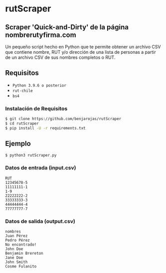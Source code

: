 # rutScraper
## Scraper 'Quick-and-Dirty' de la página nombrerutyfirma.com
Un pequeño script hecho en Python que te permite obtener un archivo CSV que contiene nombre, RUT y/o dirección de una lista de personas a partir de un archivo CSV de sus nombres completos o RUT.
## Requisitos
- ```Python 3.9.6 o posterior```
- ```rut-chile```
- ```bs4```

### Instalación de Requisitos
```sh
$ git clone https://github.com/benjarojas/rutScraper
$ cd rutScraper
$ pip install -U -r requirements.txt
```
## Ejemplo
```sh
$ python3 rutScraper.py
```
### Datos de entrada (input.csv)
```CSV
RUT
12345678-5
11111111-1
1-9
22222222-2
33333333-3
44444444-4
77777777-7
```
### Datos de salida (output.csv)
```CSV
nombres
Juan Pérez
Pedro Pérez
No encontrado!
John Doe
Benjamin Brereton
Jane Doe
John Smith
Cosme Fulanito
```
